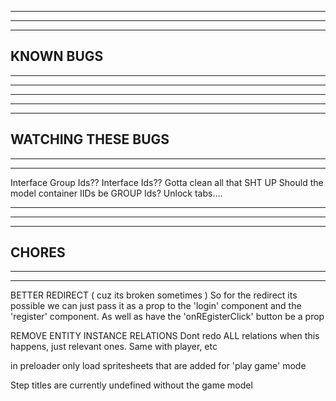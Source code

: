 --------------------------------------------------------------------------------------
--------------------------------------------------------------------------------------
--------------------------------------------------------------------------------------
KNOWN BUGS
--------------------------------------------------------------------------------------
--------------------------------------------------------------------------------------
--------------------------------------------------------------------------------------


--------------------------------------------------------------------------------------
--------------------------------------------------------------------------------------
--------------------------------------------------------------------------------------
WATCHING THESE BUGS
--------------------------------------------------------------------------------------
--------------------------------------------------------------------------------------
--------------------------------------------------------------------------------------

Interface Group Ids?? Interface Ids??
Gotta clean all that SHT UP
Should the model container IIDs be GROUP Ids?
Unlock tabs....

--------------------------------------------------------------------------------------
--------------------------------------------------------------------------------------
--------------------------------------------------------------------------------------
CHORES
--------------------------------------------------------------------------------------
--------------------------------------------------------------------------------------
--------------------------------------------------------------------------------------

BETTER REDIRECT ( cuz its broken sometimes )
  So for the redirect its possible we can just pass it as a prop to the 'login' component and the 'register' component. As well as have the 'onREgisterClick' button be a prop

REMOVE ENTITY INSTANCE RELATIONS
  Dont redo ALL relations when this happens, just relevant ones. Same with player, etc

in preloader
  only load spritesheets that are added for 'play game' mode

Step titles are currently undefined without the game model 
